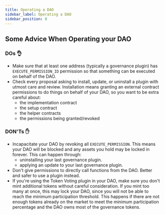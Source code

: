 ```yaml
---
title: Operating a DAO
sidebar_label: Operating a DAO
sidebar_position: 0
---
```


## Some Advice When Operating your DAO

### DOs 👌

- Make sure that at least one address (typically a governance plugin) has `EXECUTE_PERMISSION_ID` permission so that something can be executed on behalf of the DAO.
- Check every proposal asking to install, update, or uninstall a plugin with utmost care and review. Installation means granting an external contract permissions to do things on behalf of your DAO, so you want to be extra careful about:
  - the implementation contract
  - the setup contract
  - the helper contracts
  - the permissions being granted/revoked

### DON'Ts ✋

- Incapacitate your DAO by revoking all `EXECUTE_PERMISSION`. This means your DAO will be blocked and any assets you hold may be locked in forever. This can happen through:
  - uninstalling your last governance plugin.
  - applying an update to your last governance plugin.
- Don't give permissions to directly call functions from the DAO. Better and safer to use a plugin instead.
- If you're using the Token Voting plugin in your DAO, make sure you don't mint additional tokens without careful consideration. If you mint too many at once, this may lock your DAO, since you will not be able to reach the minimum participation threshold. This happens if there are not enough tokens already on the market to meet the minimum participation percentage and the DAO owns most of the governance tokens.
